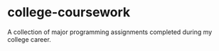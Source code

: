 college-coursework
==================

A collection of major programming assignments completed during my college career. 
